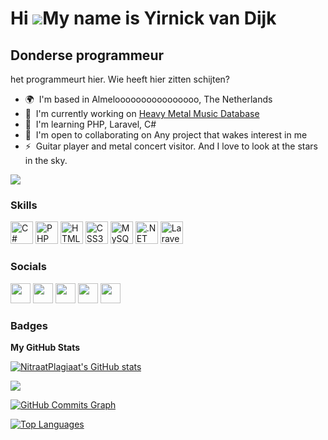 Hi ![](https://user-images.githubusercontent.com/18350557/176309783-0785949b-9127-417c-8b55-ab5a4333674e.gif)My name is Yirnick van Dijk
========================================================================================================================================

Donderse programmeur
--------------------

het programmeurt hier. Wie heeft hier zitten schijten?

* 🌍  I'm based in Almeloooooooooooooooo, The Netherlands
* 🚀  I'm currently working on [Heavy Metal Music Database](http://hmmdb.nl)
* 🧠  I'm learning PHP, Laravel, C#
* 🤝  I'm open to collaborating on Any project that wakes interest in me
* ⚡  Guitar player and metal concert visitor. And I love to look at the stars in the sky.

<a href="https://www.twitch.tv/NitraatPlagiaat" target="_blank" rel="noreferrer"><img
src="https://img.shields.io/twitch/status/NitraatPlagiaat?logo=twitchsx&style=for-the-badge&color=444e59&labelColor=1c1917&label=TWITCH+STATUS" /></a>

### Skills

<p align="left">
<a href="https://docs.microsoft.com/en-us/dotnet/csharp/" target="_blank" rel="noreferrer"><img src="https://raw.githubusercontent.com/danielcranney/readme-generator/main/public/icons/skills/csharp-colored.svg" width="36" height="36" alt="C#" /></a>
<a href="https://www.php.net/" target="_blank" rel="noreferrer"><img src="https://raw.githubusercontent.com/danielcranney/readme-generator/main/public/icons/skills/php-colored.svg" width="36" height="36" alt="PHP" /></a>
<a href="https://developer.mozilla.org/en-US/docs/Glossary/HTML5" target="_blank" rel="noreferrer"><img src="https://raw.githubusercontent.com/danielcranney/readme-generator/main/public/icons/skills/html5-colored.svg" width="36" height="36" alt="HTML5" /></a>
<a href="https://www.w3.org/TR/CSS/#css" target="_blank" rel="noreferrer"><img src="https://raw.githubusercontent.com/danielcranney/readme-generator/main/public/icons/skills/css3-colored.svg" width="36" height="36" alt="CSS3" /></a>
<a href="https://www.mysql.com/" target="_blank" rel="noreferrer"><img src="https://raw.githubusercontent.com/danielcranney/readme-generator/main/public/icons/skills/mysql-colored.svg" width="36" height="36" alt="MySQL" /></a>
<a href="https://dotnet.microsoft.com/en-us/" target="_blank" rel="noreferrer"><img src="https://raw.githubusercontent.com/danielcranney/readme-generator/main/public/icons/skills/dot-net-colored.svg" width="36" height="36" alt=".NET" /></a>
<a href="https://laravel.com/" target="_blank" rel="noreferrer"><img src="https://raw.githubusercontent.com/danielcranney/readme-generator/main/public/icons/skills/laravel-colored.svg" width="36" height="36" alt="Laravel" /></a>
</p>


### Socials

<p align="left"> <a href="https://discord.com/users/NitraatPlagiaat#2133" target="_blank" rel="noreferrer"><img src="https://raw.githubusercontent.com/danielcranney/readme-generator/main/public/icons/socials/discord.svg" width="32" height="32" /></a> <a href="https://www.facebook.com/yirnick.vandijk" target="_blank" rel="noreferrer"><img src="https://raw.githubusercontent.com/danielcranney/readme-generator/main/public/icons/socials/facebook.svg" width="32" height="32" /></a> <a href="https://www.github.com/NitraatPlagiaat" target="_blank" rel="noreferrer"><img src="https://raw.githubusercontent.com/danielcranney/readme-generator/main/public/icons/socials/github.svg" width="32" height="32" /></a> <a href="http://www.instagram.com/yirnick" target="_blank" rel="noreferrer"><img src="https://raw.githubusercontent.com/danielcranney/readme-generator/main/public/icons/socials/instagram.svg" width="32" height="32" /></a> <a href="https://www.twitch.tv/NitraatPlagiaat" target="_blank" rel="noreferrer"><img src="https://raw.githubusercontent.com/danielcranney/readme-generator/main/public/icons/socials/twitch.svg" width="32" height="32" /></a></p>

### Badges

<b>My GitHub Stats</b>

<a href="http://www.github.com/NitraatPlagiaat"><img src="https://github-readme-stats.vercel.app/api?username=NitraatPlagiaat&show_icons=true&hide=&count_private=true&title_color=22c55e&text_color=ffffff&icon_color=444e59&bg_color=1c1917&hide_border=true&show_icons=true" alt="NitraatPlagiaat's GitHub stats" /></a>

<a href="http://www.github.com/NitraatPlagiaat"><img src="https://github-readme-streak-stats.herokuapp.com/?user=NitraatPlagiaat&stroke=ffffff&background=1c1917&ring=22c55e&fire=22c55e&currStreakNum=ffffff&currStreakLabel=22c55e&sideNums=ffffff&sideLabels=ffffff&dates=ffffff&hide_border=true" /></a>

<a href="http://www.github.com/NitraatPlagiaat"><img src="https://activity-graph.herokuapp.com/graph?username=NitraatPlagiaat&bg_color=1c1917&color=ffffff&line=444e59&point=ffffff&area_color=1c1917&area=true&hide_border=true&custom_title=GitHub%20Commits%20Graph" alt="GitHub Commits Graph" /></a>

<a href="https://github.com/NitraatPlagiaat" align="left"><img src="https://github-readme-stats.vercel.app/api/top-langs/?username=NitraatPlagiaat&langs_count=10&title_color=22c55e&text_color=ffffff&icon_color=444e59&bg_color=1c1917&hide_border=true&locale=en&custom_title=Top%20%Languages" alt="Top Languages" /></a>
